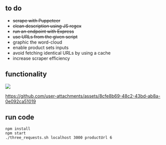 ## to do
- ~~scrape with Puppeteer~~
- ~~clean description using JS regex~~
- ~~run an endpoint with Express~~
- ~~use URLs from the given script~~
- graphic the word-cloud
- enable product sets inputs
- avoid fetching identical URLs by using a cache
- increase scraper efficiency

## functionality
<img src="https://github.com/user-attachments/assets/026f00b4-ce84-4afc-b032-dd90ec7b5572" />

https://github.com/user-attachments/assets/8cfe8b69-48c2-43bd-ab8a-0e092ca51019

## run code
```
npm install
npm start
./three_requests.sh localhost 3000 productUrl 6
```

